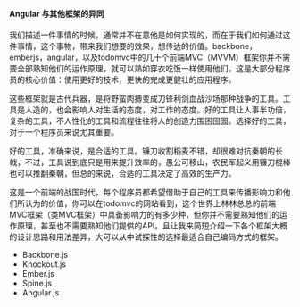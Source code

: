 #### Angular 与其他框架的异同

  我们描述一件事情的时候，通常并不在意他是如何实现的，而在于我们如何通过这件事情，这个事物，带来我们想要的效果，想传达的价值。backbone，emberjs，angular，以及todomvc中的几十个前端MVC（MVVM）框架你并不需要全部熟知他们的运作原理，就可以熟如穿衣吃饭一样使用他们。这是大部分程序员的核心价值：使用更好的技术，更快的完成更健壮的应用程序。

这些框架就是古代兵器，是将野蛮肉搏变成刀锋利剑血战沙场那种战争的工具。工具是人造的，也会影响人对生活的态度，对工作的态度。好的工具让人事半功倍，复杂的工具，不人性化的工具和流程往往将人的创造力围困囹圄。选择好的工具，对于一个程序员来说尤其重要。

好的工具，准确来说，是合适的工具。镰刀收割稻麦不错，却很难对抗秦朝的长戟，不过，工具说到底只是用来提升效率的，愚公可移山，农民军起义用镰刀棍棒也可以推翻秦朝，但总的来说，合适的工具决定了高效的生产力。

这是一个前端的战国时代，每个程序员都希望借助于自己的工具来传播影响力和他们所认为的价值，你可以在todomvc的网站看到，这个世界上林林总总的前端MVC框架（类MVC框架）中具备影响力的有多少种，但你并不需要熟知他们的运作原理，甚至也不需要熟知他们提供的API。且让我来简短介绍一下各个框架大概的设计思路和用法差异，大可以从中试探性的选择最适合自己编码方式的框架。

- Backbone.js
- Knockout.js
- Ember.js
- Spine.js
- Angular.js